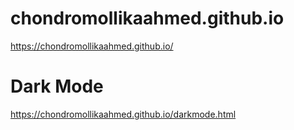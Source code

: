 # chondromollikaahmed.github.io

https://chondromollikaahmed.github.io/

# Dark Mode 
https://chondromollikaahmed.github.io/darkmode.html
